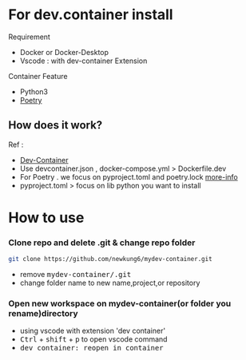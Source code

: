 # For dev.container install
Requirement
- Docker or Docker-Desktop
- Vscode : with dev-container Extension

Container Feature
- Python3
- [Poetry](https://python-poetry.org/docs/)

## How does it work?
Ref : 
- [Dev-Container](https://code.visualstudio.com/docs/devcontainers/containers)
- Use devcontainer.json , docker-compose.yml > Dockerfile.dev
- For Poetry . we focus on pyproject.toml and poetry.lock [more-info](https://python-poetry.org/docs/basic-usage/)
- pyproject.toml > focus on lib python you want to install


# How to use
### Clone repo and delete .git & change repo folder

``` sh
git clone https://github.com/newkung6/mydev-container.git
```
- remove <kbd>mydev-container/.git</kbd>
- change folder name to new name,project,or repository

### Open new workspace on mydev-container(or folder you rename)directory
- using vscode with extension 'dev container'
- <kbd>Ctrl</kbd> + <kbd>shift</kbd> + <kbd>p</kbd> to open vscode command 
- <kbd>dev container: reopen in container</kbd>

